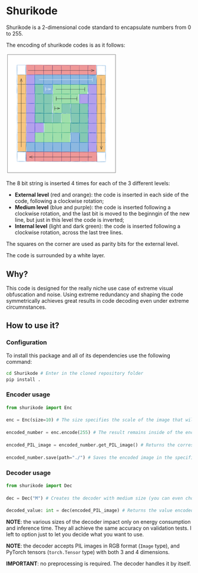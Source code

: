 # Shurikode

Shurikode is a 2-dimensional code standard to encapsulate numbers from 0 to 255.

The encoding of shurikode codes is as it follows:

<img src="./docs_images/Shurikode_encoding.png" alt="Shurikode encoding strategy" width="300">

The 8 bit string is inserted 4 times for each of the 3 different levels:

-   **External level** (red and orange): the code is inserted in each side of the code, following a clockwise rotation;
-   **Medium level** (blue and purple): the code is inserted following a clockwise rotation, and the last bit is moved to the beginngin of the new line, but just in this level the code is inverted;
-   **Internal level** (light and dark green): the code is inserted following a clockwise rotation, across the last tree lines.

The squares on the corner are used as parity bits for the external level.

The code is surrounded by a white layer.

## Why?

This code is designed for the really niche use case of extreme visual obfuscation and noise. Using extreme redundancy and shaping the code symmetrically achieves great results in code decoding even under extreme circumnstances.

## How to use it?

### Configuration

To install this package and all of its dependencies use the following command:

```bash
cd Shurikode # Enter in the cloned repository folder
pip install .
```

### Encoder usage

```python
from shurikode import Enc

enc = Enc(size=10) # The size specifies the scale of the image that will be generated.

encoded_number = enc.encode(255) # The result remains inside of the encoder object.

encoded_PIL_image = encoded_number.get_PIL_image() # Returns the corresponding PIL image.

encoded_number.save(path="./") # Saves the encoded image in the specified path.
```

### Decoder usage

```python
from shurikode import Dec

dec = Dec("M") # Creates the decoder with medium size (you can even choose "S" for small and "L" for large size)

decoded_value: int = dec(encoded_PIL_image) # Returns the value encoded in the decoded image
```

**NOTE**: the various sizes of the decoder impact only on energy consumption and inference time. They all achieve the same accuracy on validation tests. I left to option just to let you decide what you want to use.

**NOTE**: the decoder accepts PIL images in RGB format (`Image` type), and PyTorch tensors (`torch.Tensor` type) with both 3 and 4 dimensions.

**IMPORTANT**: no preprocessing is required. The decoder handles it by itself.
